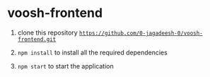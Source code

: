 # voosh-frontend

1. clone this repository <code>https://github.com/0-jagadeesh-0/voosh-frontend.git</code>

2. <code>npm install</code> to install all the required dependencies

3. <code>npm start</code> to start the application
